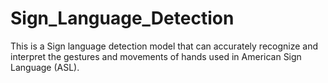 # Sign_Language_Detection
This is a Sign language detection model that can accurately recognize and interpret the gestures and movements of hands used in American Sign Language (ASL).

